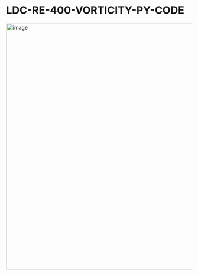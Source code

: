 # LDC-RE-400-VORTICITY-PY-CODE
<img width="837" height="665" alt="image" src="https://github.com/user-attachments/assets/66d5d834-85dd-406e-8796-dcf041bebc7c" />
